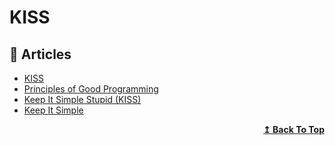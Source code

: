 
# KISS

## 📝 Articles

- [KISS](https://java-design-patterns.com/principles/#kiss) 
- [Principles of Good Programming](https://www.artima.com/weblogs/viewpost.jsp?thread=331531)
- [Keep It Simple Stupid (KISS)](http://principles-wiki.net/principles:keep_it_simple_stupid) 
- [Keep It Simple](https://deviq.com/principles/keep-it-simple) 

<div align="right">
  <b><a href="#contents">↥ Back To Top</a></b>
</div>
